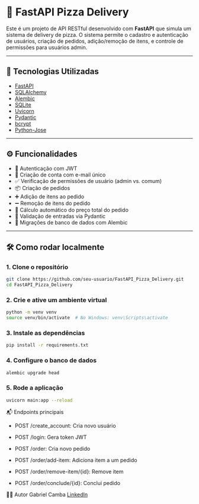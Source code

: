 # 🍕 FastAPI Pizza Delivery

Este é um projeto de API RESTful desenvolvido com **FastAPI** que simula um sistema de delivery de pizza. O sistema permite o cadastro e autenticação de usuários, criação de pedidos, adição/remoção de itens, e controle de permissões para usuários admin.

---

## 🚀 Tecnologias Utilizadas

- [FastAPI](https://fastapi.tiangolo.com/)
- [SQLAlchemy](https://www.sqlalchemy.org/)
- [Alembic](https://alembic.sqlalchemy.org/)
- [SQLite](https://www.sqlite.org/index.html)
- [Uvicorn](https://www.uvicorn.org/)
- [Pydantic](https://docs.pydantic.dev/latest/)
- [bcrypt](https://pypi.org/project/bcrypt/)
- [Python-Jose](https://python-jose.readthedocs.io/)

---

## ⚙️ Funcionalidades

- 🔐 Autenticação com JWT
- 👤 Criação de conta com e-mail único
- ✅ Verificação de permissões de usuário (admin vs. comum)
- 📦 Criação de pedidos
- ➕ Adição de itens ao pedido
- ➖ Remoção de itens do pedido
- 🧾 Cálculo automático do preço total do pedido
- 🧩 Validação de entradas via Pydantic
- 🔄 Migrações de banco de dados com Alembic

---

## 🛠️ Como rodar localmente

### 1. Clone o repositório

```bash
git clone https://github.com/seu-usuario/FastAPI_Pizza_Delivery.git
cd FastAPI_Pizza_Delivery
```

### 2. Crie e ative um ambiente virtual

```bash
python -m venv venv
source venv/bin/activate  # No Windows: venv\Scripts\activate
```

### 3. Instale as dependências

```bash
pip install -r requirements.txt
```

### 4. Configure o banco de dados

```bash
alembic upgrade head
```

### 5. Rode a aplicação

```bash
uvicorn main:app --reload
```

📬 Endpoints principais

- POST /create_account: Cria novo usuário

- POST /login: Gera token JWT

- POST /order: Cria novo pedido

- POST /order/add-item: Adiciona item a um pedido

- POST /order/remove-item/{id}: Remove item

- POST /order/conclude/{id}: Conclui pedido

🧑‍💻 Autor
Gabriel Camba
[LinkedIn](https://www.linkedin.com/in/gabriel-camba-153b5b131/)
